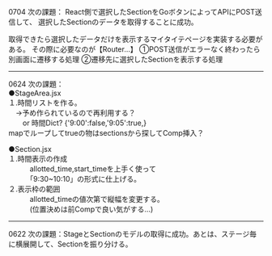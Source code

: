 0704 次の課題：
React側で選択したSectionをGoボタンによってAPIにPOST送信して、
選択したSectionのデータを取得することに成功。

取得できたら選択したデータだけを表示するマイタイテページを実装する必要がある。
その際に必要なのが【Router...】
①POST送信がエラーなく終わったら別画面に遷移する処理
②遷移先に選択したSectionを表示する処理
___  
0624 次の課題：  
●StageArea.jsx  
  １.時間リストを作る。  
  　→予め作られているので再利用する？  
  　　or 時間Dict? {'9:00':false,'9:05':true,}  
      mapでループしてtrueの物はsectionsから探してComp挿入？  
  
●Section.jsx  
   １.時間表示の作成  
  　　　allotted_time,start_timeを上手く使って  
  　　　「9:30~10:10」の形式に仕上げる。  
   ２.表示枠の範囲  
  　　　allotted_timeの値次第で縦幅を変更する。  
  　　　(位置決めは前Compで良い気がする...)  
      
___    
0622 次の課題：StageとSectionのモデルの取得に成功。あとは、ステージ毎に横展開して、Sectionを振り分ける。  
